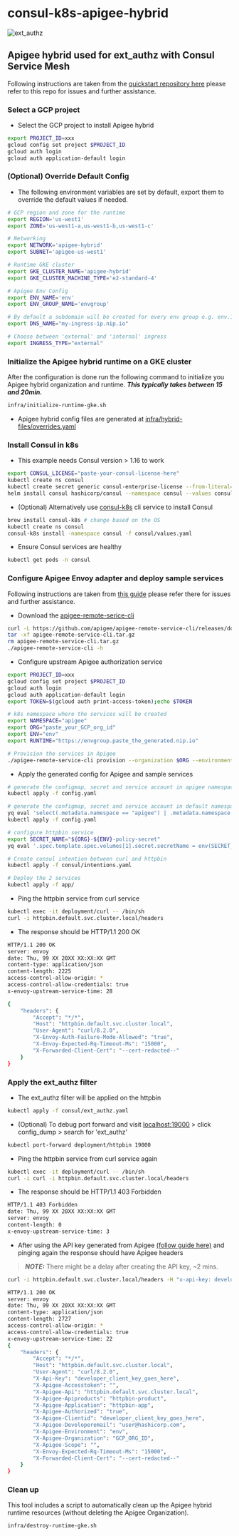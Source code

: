# consul-k8s-apigee-hybrid

![ext_authz](images/arch.png)

## Apigee hybrid used for ext_authz with Consul Service Mesh

Following instructions are taken from the [quickstart repository here](https://github.com/apigee/devrel/tree/main/tools/hybrid-quickstart) please refer to this repo for issues and further assistance.

### Select a GCP project

* Select the GCP project to install Apigee hybrid

```sh
export PROJECT_ID=xxx
gcloud config set project $PROJECT_ID
gcloud auth login
gcloud auth application-default login
```

### (Optional) Override Default Config

* The following environment variables are set by default, export them to override the default values if needed.

```sh
# GCP region and zone for the runtime
export REGION='us-west1'
export ZONE='us-west1-a,us-west1-b,us-west1-c'

# Networking
export NETWORK='apigee-hybrid'
export SUBNET='apigee-us-west1'

# Runtime GKE cluster
export GKE_CLUSTER_NAME='apigee-hybrid'
export GKE_CLUSTER_MACHINE_TYPE='e2-standard-4'

# Apigee Env Config
export ENV_NAME='env'
export ENV_GROUP_NAME='envgroup'

# By default a subdomain will be created for every env group e.g. env.1-2-3-4.nip.io (where 1.2.3.4 is the IP of the istio ingress)
export DNS_NAME="my-ingress-ip.nip.io"

# Choose between 'external' and 'internal' ingress
export INGRESS_TYPE="external"
```

### Initialize the Apigee hybrid runtime on a GKE cluster

After the configuration is done run the following command to initialize you
Apigee hybrid organization and runtime. ***This typically takes between 15 and
20min.***

```sh
infra/initialize-runtime-gke.sh
```

* Apigee hybrid config files are generated at [infra/hybrid-files/overrides.yaml](infra/hybrid-files/overrides.yaml)

### Install Consul in k8s

* This example needs Consul version > 1.16 to work

```sh
export CONSUL_LICENSE="paste-your-consul-license-here"
kubectl create ns consul
kubectl create secret generic consul-enterprise-license --from-literal=key=$CONSUL_LICENSE -n consul
helm install consul hashicorp/consul --namespace consul --values consul/values.yaml
```

* (Optional) Alternatively use [consul-k8s](https://github.com/hashicorp/consul-k8s) cli service to install Consul

```sh
brew install consul-k8s # change based on the OS
kubectl create ns consul
consul-k8s install -namespace consul -f consul/values.yaml
```

* Ensure Consul services are healthy

```sh
kubectl get pods -n consul
```

### Configure Apigee Envoy adapter and deploy sample services

Following instructions are taken from [this guide](https://cloud.google.com/apigee/docs/api-platform/envoy-adapter/v2.0.x/example-hybrid) please refer there for issues and further assistance.

* Download the [apigee-remote-serice-cli](https://github.com/apigee/apigee-remote-service-cli)

```sh
curl -L https://github.com/apigee/apigee-remote-service-cli/releases/download/v2.1.1/apigee-remote-service-cli_2.1.1_macOS_64-bit.tar.gz > apigee-remote-service-cli.tar.gz
tar -xf apigee-remote-service-cli.tar.gz
rm apigee-remote-service-cli.tar.gz
./apigee-remote-service-cli -h
```

* Configure upstream Apigee authorization service

```sh
export PROJECT_ID=xxx
gcloud config set project $PROJECT_ID
gcloud auth login
gcloud auth application-default login
export TOKEN=$(gcloud auth print-access-token);echo $TOKEN

# k8s namespace where the services will be created
export NAMESPACE="apigee"
export ORG="paste_your_GCP_org_id"
export ENV="env"
export RUNTIME="https://envgroup.paste_the_generated.nip.io"

# Provision the services in Apigee
./apigee-remote-service-cli provision --organization $ORG --environment $ENV --runtime $RUNTIME --namespace $NAMESPACE --token $TOKEN --insecure --verbose > config.yaml
```

* Apply the generated config for Apigee and sample services

```sh
# generate the configmap, secret and service account in apigee namespace
kubectl apply -f config.yaml

# generate the configmap, secret and service account in default namespace
yq eval 'select(.metadata.namespace == "apigee") | .metadata.namespace = "default"' -i "config.yaml"
kubectl apply -f config.yaml

# configure httpbin service
export SECRET_NAME="${ORG}-${ENV}-policy-secret"
yq eval '.spec.template.spec.volumes[1].secret.secretName = env(SECRET_NAME)' -i app/httpbin.yaml

# Create consul intention between curl and httpbin
kubectl apply -f consul/intentions.yaml

# Deploy the 2 services
kubectl apply -f app/
```

* Ping the httpbin service from curl service

```sh
kubectl exec -it deployment/curl -- /bin/sh
curl -i httpbin.default.svc.cluster.local/headers
```

* The response should be HTTP/1.1 200 OK

```sh
HTTP/1.1 200 OK
server: envoy
date: Thu, 99 XX 20XX XX:XX:XX GMT
content-type: application/json
content-length: 2225
access-control-allow-origin: *
access-control-allow-credentials: true
x-envoy-upstream-service-time: 28

{
    "headers": {
        "Accept": "*/*", 
        "Host": "httpbin.default.svc.cluster.local", 
        "User-Agent": "curl/8.2.0", 
        "X-Envoy-Auth-Failure-Mode-Allowed": "true", 
        "X-Envoy-Expected-Rq-Timeout-Ms": "15000", 
        "X-Forwarded-Client-Cert": "--cert-redacted--"
    }
}
```

### Apply the ext_authz filter

* The ext_authz filter will be applied on the httpbin

```sh
kubectl apply -f consul/ext_authz.yaml
```

* (Optional) To debug port forward and visit [localhost:19000](localhost:19000) > click config_dump > search for 'ext_authz'

```sh
kubectl port-forward deployment/httpbin 19000
```

* Ping the httpbin service from curl service again

```sh
kubectl exec -it deployment/curl -- /bin/sh
curl -i curl -i httpbin.default.svc.cluster.local/headers
```

* The response should be HTTP/1.1 403 Forbidden

```sh
HTTP/1.1 403 Forbidden
date: Thu, 99 XX 20XX XX:XX:XX GMT
server: envoy
content-length: 0
x-envoy-upstream-service-time: 3
```

* After using the API key generated from Apigee [(follow guide here)](https://cloud.google.com/apigee/docs/api-platform/envoy-adapter/v2.0.x/operation#how-to-obtain-an-api-key) and pinging again the response should have Apigee headers

> **_NOTE:_** There might be a delay after creating the API key, ~2 mins. 

```sh
curl -i httpbin.default.svc.cluster.local/headers -H "x-api-key: developer_client_key_goes_here"
```

```sh
HTTP/1.1 200 OK
server: envoy
date: Thu, 99 XX 20XX XX:XX:XX GMT
content-type: application/json
content-length: 2727
access-control-allow-origin: *
access-control-allow-credentials: true
x-envoy-upstream-service-time: 22
{
    "headers": {
        "Accept": "*/*", 
        "Host": "httpbin.default.svc.cluster.local", 
        "User-Agent": "curl/8.2.0", 
        "X-Api-Key": "developer_client_key_goes_here", 
        "X-Apigee-Accesstoken": "", 
        "X-Apigee-Api": "httpbin.default.svc.cluster.local", 
        "X-Apigee-Apiproducts": "httpbin-product", 
        "X-Apigee-Application": "httpbin-app", 
        "X-Apigee-Authorized": "true", 
        "X-Apigee-Clientid": "developer_client_key_goes_here", 
        "X-Apigee-Developeremail": "user@hashicorp.com", 
        "X-Apigee-Environment": "env", 
        "X-Apigee-Organization": "GCP_ORG_ID", 
        "X-Apigee-Scope": "", 
        "X-Envoy-Expected-Rq-Timeout-Ms": "15000",
        "X-Forwarded-Client-Cert": "--cert-redacted--"
    }
}
```

### Clean up

This tool includes a script to automatically clean up the Apigee hybrid
runtime resources (without deleting the Apigee Organization).

```sh
infra/destroy-runtime-gke.sh
```
